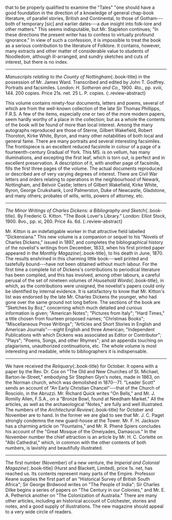 that to be properly qualified to examine the
"Tales" "one should have a good foundation in
the direction of a knowledge of general chap-book
literature, of parallel stories, British and Continental,
to those of Gotham---both of temporary
[sic] and earlier dates---a due insight into folk-lore
and other matters." This seems indisputable, but
Mr. Stapleton continues; "In these directions the
present writer has to confess to virtually profound
ignorance." In view of such a confession, it is
impossible to treat the book as a serious contribution
to the literature of Folklore. It contains,
however, many extracts and other matter of considerable
value to students of Noodledom, although
ill-arranged, and sundry sketches and cuts of
interest, but there is no index.

* * *

*Manuscripts relating to the County of
Nottingham*{:.book-title} in the possession of Mr. James Ward.
Transcribed and edited by John T. Godfrey.
Portraits and facsimiles. London:
*H. Sotheran and Co.*, 1900. 4to., pp. xviii, 144.
200 copies. Price 21s. net. 25 L. P. copies.
{:.review-abstract}

This volume contains ninety-four documents,
letters and poems, several of which are from the
well-known collection of the late Sir Thomas
Phillipps, F.R.S. A few of the items, especially
one or two of the more modern papers, seem
hardly worthy of a place in the collection; but as
a whole the contents of the book will be found of
more than local interest. Among the many autographs
reproduced are those of Sterne, Gilbert Wakefield,
Robert Thoroton, Kirke White, Byron,
and many other notabilities of both local and
general fame. There are many portraits and
several interesting facsimiles. The frontispiece is
an excellent reduced facsimile in colour of a page
of a fourteenth-century Gradual of York. This
MS. is on vellum, has many illuminations, and
excepting the first leaf, which is torn out, is perfect
and in excellent preservation. A description of it,
with another page of facsimile, fills the first three
pages of the volume. The actual documents reproduced
or described are of very varying degrees
of interest. There are Civil War letters and orders
relating to operations in the neighbourhood of
Newark, Nottingham, and Belvoir Castle; letters of
Gilbert Wakefield, Kirke White, Byron, George
Cruikshank, Lord Palmerston, Duke of Newcastle,
Gladstone, and many others; probates of wills,
writs, powers of attorney, etc.

* * *

*The Minor Writings of Charles Dickens: a
Bibliography and Sketch*{:.book-title}. By Frederic G. Kitton.
"The Book Lover's Library." London:
Elliot Stock, 1900. 8vo., pp. xi, 260. Price 4s. 6d.
{:.review-abstract}

Mr. Kitton is an indefatigable worker in that
attractive field labelled "Dickensiana." This new
volume is a companion or sequel to his "Novels
of Charles Dickens," issued in 1897, and completes
the bibliographical history of the novelist's
writings from December, 1833, when his first
printed paper appeared in the *Monthly Magazine*{:.book-title}, to
his death in June, 1870. The results enshrined in
this charming little book---well printed and tastefully
bound---have not been obtained without much
labour. For the first time a complete list of
Dickens's contributions to periodical literature has
been compiled, and this has involved, among other
labours, a careful perusal of the set of nineteen
volumes of *Household Words*{:.book-title}, in which, as the contributions
were unsigned, the novelist's papers
could only be identified by internal evidence. It
is satisfactory to know that Mr. Kitton's list was endorsed
by the late Mr. Charles Dickens the younger,
who had gone over the same ground not long
before. The sections of the book are "Sketches
by Boz," concerning which much detailed and
curious information is given; "American Notes";
"Pictures from Italy"; "Hard Times," a title
chosen from fourteen proposed names; "Christmas
Books"; "Miscellaneous Prose Writings";
"Articles and Short Stories in English and
American Journals"---eight English and three
American; "Independent Publications with which
Dickens was associated as Editor or Contributor";
"Plays"; "Poems, Songs, and other Rhymes";
and an appendix touching on plagiarisms, unauthorized
continuations, etc. The whole volume
is most interesting and readable, while to bibliographers
it is indispensable.

* * *

We have received the *Reliquary*{:.book-title} for October. It
opens with a paper by the Rev. Dr. Cox on "The
Old and New Churches of St. Michael, Barton-le-Street,"
embodying Sir Stephen Glyn's notes, made
in 1863, on the Norman church, which was demolished
in 1870--71. "Leader Scott" sends
an account of "An Early Christian Chancel"---that
of the Church of Rosciolo, in the Abruzzi.
Mr. Richard Quick writes "On Bells," and Mr. J. Romilly Allen, F.S.A.,
on a "Bronze Bowl, found
at Needham Market." All the articles, as well as
the archaeological "Notes," are fully and well
illustrated. The numbers of the *Architectural Review*{:.book-title}
for October and November are to hand. In
the former we are glad to see that Mr. J. C. Paget
strongly condemns the new guard-house at the
Tower. Mr. F. H. Jackson has a charming article
on "Fountains," and Mr. R. Phenè Spiers concludes
his account of the "Great Mosque of the
Omeiyades, Damascus." In the November
number the chief attraction is an article by Mr. H. C. Corlette
on "Albi Cathedral," which, in
common with the other contents of both numbers,
is lavishly and beautifully illustrated.

* * *

The first number (November) of a new venture,
the *Imperial and Colonial Magazine*{:.book-title} (Hurst and
Blackett, Limited), price 1s. net, has reached us.
Its contents represent many parts of the Empire.
Professor Keane supplies the first part of an
"Historical Survey of British South Africa";
Sir George Birdwood writes on "The People of
India"; Sir Charles Dilke begins a series of papers
on "The Century in our Colonies," and Mr. E. A. Petherick
another on "The Colonization of
Australia." There are many other articles, including
an historical account of Colchester, stories
and notes, and a good supply of illustrations. The
new magazine should appeal to a very wide circle
of readers.